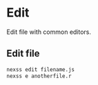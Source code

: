 # Edit

Edit file with common editors.

## Edit file

```sh
nexss edit filename.js
nexss e anotherfile.r
```
